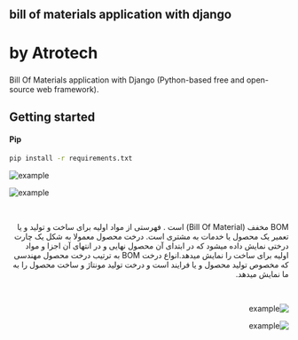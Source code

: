 ## bill of materials application with django
# by Atrotech
###  


Bill Of Materials application with Django (Python-based free and open-source web framework). <br>


## Getting started

#### Pip
```bash
pip install -r requirements.txt

```


![example](https://github.com/nimadorostkar/AtroBOM/blob/master/screenshot/Screen%20Shot%201399-10-22%20at%2014.48.43.png)


![example](https://github.com/nimadorostkar/AtroBOM/blob/master/screenshot/Screen%20Shot%201399-10-22%20at%2014.49.03.png)

<br> <div dir="rtl">
BOM مخفف (Bill Of Material) است . فهرستی از مواد اولیه برای ساخت و تولید و یا تعمیر یک محصول یا خدمات به مشتری است. درخت محصول معمولا به شکل یک چارت درختی نمایش داده میشود که در ابتدای آن محصول نهایی و در انتهای آن اجزا و مواد اولیه برای ساخت را نمایش میدهد.انواع درخت BOM به ترتیب درخت محصول مهندسی که مخصوص تولید محصول و یا فرایند است و درخت تولید مونتاژ و ساخت محصول را به ما نمایش میدهد.
<div> <br>

![example](https://github.com/nimadorostkar/AtroBOM/blob/master/screenshot/Screen%20Shot%201399-10-22%20at%2014.45.41.png)


![example](https://github.com/nimadorostkar/AtroBOM/blob/master/screenshot/Screen%20Shot%201399-10-22%20at%2014.44.42.png)


